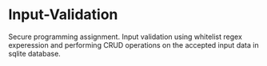 # Input-Validation
Secure programming assignment.
Input validation using whitelist regex experession and performing CRUD operations on the accepted input data in sqlite database.
